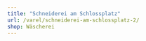 ```yaml
---
title: "Schneiderei am Schlossplatz"
url: /varel/schneiderei-am-schlossplatz-2/
shop: Wäscherei
---
```

